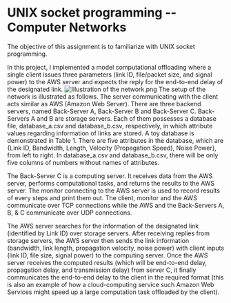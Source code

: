 # UNIX socket programming -- Computer Networks

The objective of this assignment is to familiarize with UNIX socket programming.

In this project, I implemented a model computational offloading where a single client issues three parameters (link ID, file/packet size, and signal power) to the AWS server and expects the reply for the end-to-end delay of the designated link.
![Illustration of the network.png](https://github.com/zhuoyiny/socket-programming/Illustrationofthenetwork.png)
The setup of the network is illustrated as follows. The server communicating with the client acts similar as AWS (Amazon Web Server). There are three backend servers, named Back-Server A, Back-Server B and Back-Server C. Back-Servers A and B are storage servers. Each of them possesses a database file, database_a.csv and database_b.csv, respectively, in which attribute values regarding information of links are stored. A toy database is demonstrated in Table 1. There are five attributes in the database, which are {Link ID, Bandwidth, Length, Velocity (Propagation Speed), Noise Power}, from left to right. In database_a.csv and database_b.csv, there will be only five columns of numbers without names of attributes.

The Back-Server C is a computing server. It receives data from the AWS server, performs computational tasks, and returns the results to the AWS server. The monitor connecting to the AWS server is used to record results of every steps and print them out. The client, monitor and the AWS communicate over TCP connections while the AWS and the Back-Servers A, B, & C communicate over UDP connections.

The AWS server searches for the information of the designated link (identified by Link ID) over storage servers. After receiving replies from storage servers, the AWS server then sends the link information (bandwidth, link length, propagation velocity, noise power) with client inputs (link ID, file size, signal power) to the computing server. Once the AWS server receives the computed results (which will be end-to-end delay, propagation delay, and transmission delay) from server C, it finally communicates the end-to-end delay to the client in the required format (this is also an example of how a cloud-computing service such Amazon Web Services might speed up a large computation task offloaded by the client).
